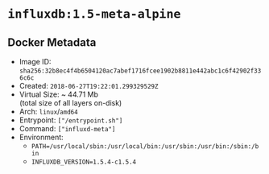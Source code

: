 # `influxdb:1.5-meta-alpine`

## Docker Metadata

- Image ID: `sha256:32b8ec4f4b6504120ac7abef1716fcee1902b8811e442abc1c6f42902f336c6c`
- Created: `2018-06-27T19:22:01.299329529Z`
- Virtual Size: ~ 44.71 Mb  
  (total size of all layers on-disk)
- Arch: `linux`/`amd64`
- Entrypoint: `["/entrypoint.sh"]`
- Command: `["influxd-meta"]`
- Environment:
  - `PATH=/usr/local/sbin:/usr/local/bin:/usr/sbin:/usr/bin:/sbin:/bin`
  - `INFLUXDB_VERSION=1.5.4-c1.5.4`
